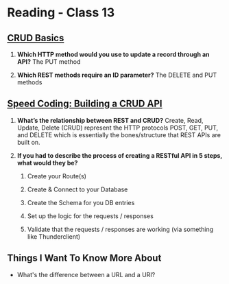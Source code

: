# Reading - Class 13

## [CRUD Basics](https://medium.com/geekculture/crud-operations-explained-2a44096e9c88)

1. **Which HTTP method would you use to update a record through an API?** The PUT method

2. **Which REST methods require an ID parameter?** The DELETE and PUT methods

## [Speed Coding: Building a CRUD API](https://www.youtube.com/watch?v=EzNcBhSv1Wo)

1. **What’s the relationship between REST and CRUD?** Create, Read, Update, Delete (CRUD) represent the HTTP protocols POST, GET, PUT, and DELETE which is essentially the bones/structure that REST APIs are built on.

2. **If you had to describe the process of creating a RESTful API in 5 steps, what would they be?**

	1. Create your Route(s)

	2. Create & Connect to your Database

	3. Create the Schema for you DB entries

	4. Set up the logic for the requests / responses
	
	5. Validate that the requests / responses are working (via something like Thunderclient)

## Things I Want To Know More About

- What's the difference between a URL and a URI?


